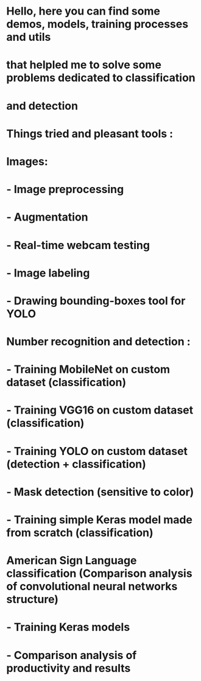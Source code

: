 # Hello, here you can find some demos, models, training processes and utils
# that helpled me to solve some problems dedicated to classification
# and detection
# 
# Things tried and pleasant tools :
# 
# Images:
# 
# - Image preprocessing
# - Augmentation
# - Real-time webcam testing
# - Image labeling
# - Drawing bounding-boxes tool for YOLO
# 
# Number recognition and detection :
# 
# - Training MobileNet on custom dataset (classification)
# - Training VGG16 on custom dataset (classification)
# - Training YOLO on custom dataset (detection + classification)
# - Mask detection (sensitive to color)
# - Training simple Keras model made from scratch (classification)
# 
# 
# American Sign Language classification  (Comparison analysis of convolutional neural networks structure)
# 
# - Training Keras models
# - Comparison analysis of productivity and results
